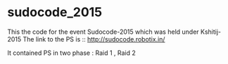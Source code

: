 # sudocode_2015
This the code for the event Sudocode-2015 which was held under Kshitij-2015
The link to the PS is :: http://sudocode.robotix.in/

It contained PS in two phase : Raid 1 , Raid 2
